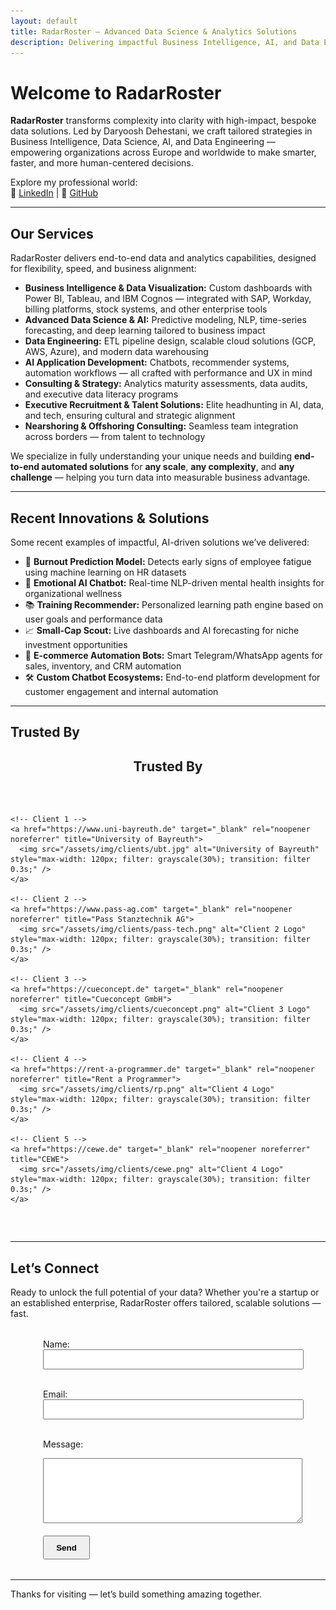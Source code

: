 ```yaml
---
layout: default
title: RadarRoster – Advanced Data Science & Analytics Solutions
description: Delivering impactful Business Intelligence, AI, and Data Engineering services by Daryoosh Dehestani — your trusted partner for data-driven success.
---
```


# Welcome to RadarRoster

**RadarRoster** transforms complexity into clarity with high-impact, bespoke data solutions. Led by Daryoosh Dehestani, we craft tailored strategies in Business Intelligence, Data Science, AI, and Data Engineering — empowering organizations across Europe and worldwide to make smarter, faster, and more human-centered decisions.

Explore my professional world:  
🔗 [LinkedIn](https://www.linkedin.com/in/daryooshdehestani/) | 🔗 [GitHub](https://github.com/dda-oo)

---

## Our Services

RadarRoster delivers end-to-end data and analytics capabilities, designed for flexibility, speed, and business alignment:

- **Business Intelligence & Data Visualization:** Custom dashboards with Power BI, Tableau, and IBM Cognos — integrated with SAP, Workday, billing platforms, stock systems, and other enterprise tools  
- **Advanced Data Science & AI:** Predictive modeling, NLP, time-series forecasting, and deep learning tailored to business impact  
- **Data Engineering:** ETL pipeline design, scalable cloud solutions (GCP, AWS, Azure), and modern data warehousing  
- **AI Application Development:** Chatbots, recommender systems, automation workflows — all crafted with performance and UX in mind  
- **Consulting & Strategy:** Analytics maturity assessments, data audits, and executive data literacy programs  
- **Executive Recruitment & Talent Solutions:** Elite headhunting in AI, data, and tech, ensuring cultural and strategic alignment  
- **Nearshoring & Offshoring Consulting:** Seamless team integration across borders — from talent to technology

We specialize in fully understanding your unique needs and building **end-to-end automated solutions** for **any scale**, **any complexity**, and **any challenge** — helping you turn data into measurable business advantage.

---

## Recent Innovations & Solutions

Some recent examples of impactful, AI-driven solutions we’ve delivered:

- 🧠 **Burnout Prediction Model:** Detects early signs of employee fatigue using machine learning on HR datasets  
- 💬 **Emotional AI Chatbot:** Real-time NLP-driven mental health insights for organizational wellness  
- 📚 **Training Recommender:** Personalized learning path engine based on user goals and performance data  
- 📈 **Small-Cap Scout:** Live dashboards and AI forecasting for niche investment opportunities  
- 🤖 **E-commerce Automation Bots:** Smart Telegram/WhatsApp agents for sales, inventory, and CRM automation  
- 🛠️ **Custom Chatbot Ecosystems:** End-to-end platform development for customer engagement and internal automation  

---

## Trusted By

<h2 style="text-align:center;">Trusted By</h2>

<section id="clients" style="padding: 2rem 0;">
  <div class="clients-logos" style="
    display: grid;
    grid-template-columns: repeat(auto-fit, minmax(120px, 1fr));
    gap: 2rem;
    justify-items: center;
    align-items: center;
    max-width: 1000px;
    margin: 0 auto;
  ">

    <!-- Client 1 -->
    <a href="https://www.uni-bayreuth.de" target="_blank" rel="noopener noreferrer" title="University of Bayreuth">
      <img src="/assets/img/clients/ubt.jpg" alt="University of Bayreuth" style="max-width: 120px; filter: grayscale(30%); transition: filter 0.3s;" />
    </a>

    <!-- Client 2 -->
    <a href="https://www.pass-ag.com" target="_blank" rel="noopener noreferrer" title="Pass Stanztechnik AG">
      <img src="/assets/img/clients/pass-tech.png" alt="Client 2 Logo" style="max-width: 120px; filter: grayscale(30%); transition: filter 0.3s;" />
    </a>

    <!-- Client 3 -->
    <a href="https://cueconcept.de" target="_blank" rel="noopener noreferrer" title="Cueconcept GmbH">
      <img src="/assets/img/clients/cueconcept.png" alt="Client 3 Logo" style="max-width: 120px; filter: grayscale(30%); transition: filter 0.3s;" />
    </a>

    <!-- Client 4 -->
    <a href="https://rent-a-programmer.de" target="_blank" rel="noopener noreferrer" title="Rent a Programmer">
      <img src="/assets/img/clients/rp.png" alt="Client 4 Logo" style="max-width: 120px; filter: grayscale(30%); transition: filter 0.3s;" />
    </a>

    <!-- Client 5 -->
    <a href="https://cewe.de" target="_blank" rel="noopener noreferrer" title="CEWE">
      <img src="/assets/img/clients/cewe.png" alt="Client 4 Logo" style="max-width: 120px; filter: grayscale(30%); transition: filter 0.3s;" />
    </a>

  </div>
</section>

---

## Let’s Connect

Ready to unlock the full potential of your data? Whether you're a startup or an established enterprise, RadarRoster offers tailored, scalable solutions — fast.

<form
  id="contact-form"
  action="https://formsubmit.co/dehestani@radarroster.com"
  method="POST"
  style="max-width: 400px; margin: 2rem auto;"
>
  <input type="hidden" name="_captcha" value="false" />
  <input type="text" name="_honey" style="display: none;" />

  <label for="name">Name:</label><br />
  <input type="text" id="name" name="name" required style="width:100%; padding:0.4rem;" /><br /><br />

  <label for="email">Email:</label><br />
  <input type="email" id="email" name="email" required style="width:100%; padding:0.4rem;" /><br /><br />

  <label for="message">Message:</label><br />
  <textarea
    id="message"
    name="message"
    rows="6"
    required
    style="width:100%; padding:0.4rem;"
  ></textarea><br /><br />

  <button type="submit" style="padding: 0.6rem 1.2rem; font-weight: bold; cursor: pointer;">
    Send
  </button>
</form>

<div id="form-status" style="margin-top: 1rem; font-weight: bold; text-align: center;"></div>

<script>
  document.getElementById("contact-form").addEventListener("submit", function (event) {
    event.preventDefault();
    const form = event.target;
    const formData = new FormData(form);
    fetch(form.action, {
      method: "POST",
      body: formData,
      headers: { Accept: "application/json" },
    })
      .then((response) => {
        if (response.ok) {
          form.reset();
          document.getElementById("form-status").textContent =
            "Thank you! I will get back to you shortly.";
        } else {
          document.getElementById("form-status").textContent =
            "Oops! There was an issue submitting your message.";
        }
      })
      .catch(() => {
        document.getElementById("form-status").textContent =
          "Oops! There was an issue submitting your message.";
      });
  });
</script>

---

Thanks for visiting — let’s build something amazing together.
